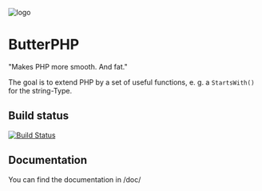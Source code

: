 ![logo](https://github.com/Phisherman/ButterPHP/blob/dev/logo/logo.png)
# ButterPHP
"Makes PHP more smooth. And fat."

The goal is to extend PHP by a set of useful functions, e. g. a `StartsWith()` for the string-Type.

## Build status

[![Build Status](https://travis-ci.org/squarerootfury/BetterPHP.svg?branch=master)](https://travis-ci.org/squarerootfury/BetterPHP)

## Documentation

You can find the documentation in /doc/